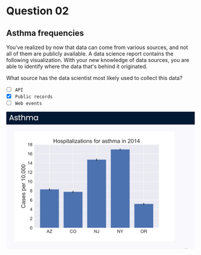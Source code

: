 # Question 02

## Asthma frequencies

You've realized by now that data can come from various sources, and not all of them are publicly available. A data science report contains the following visualization. With your new knowledge of data sources, you are able to identify where the data that's behind it originated.

What source has the data scientist most likely used to collect this data?

- [ ] `API`
- [X] `Public records`
- [ ] `Web events`

![Asthma](https://github.com/alialaghbandrad/data-science-courses-datacamp/blob/main/course-01-understanding-data-science/chapter-02-data-collection-and-storage/images/asthma.jpg)

